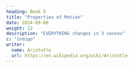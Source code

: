 ```yaml
---
heading: Book 5
title: "Properties of Motion"
date: 2024-09-08
weight: 12
description: "EVERYTHING changes in 3 senses"
c: "indigo"
writer:
  name: Aristotle 
  url: https://en.wikipedia.org/wiki/Aristotle
---
```



